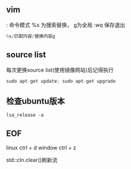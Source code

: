 ## vim
: 命令模式
%s 为搜索替换， g为全局
:wq 保存退出
```c
%s/匹配内容/替换内容g
```
## source list
每次更换source list(使用镜像网站)后记得执行
```c
sudo apt-get update; sudo apt-get upgrade
```
## 检查ubuntu版本
```shell
lsa_release -a
```
## EOF
linux ctrl + d
window ctrl + z

std::cln.clear()刷新流